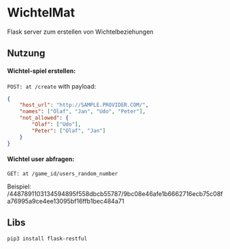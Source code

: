 # WichtelMat

Flask server zum erstellen von Wichtelbeziehungen

## Nutzung

#### Wichtel-spiel erstellen:
`POST: at /create`
with payload:
```json
{
	"host_url": "http://SAMPLE.PROVIDER.COM/",
	"names": ["Olaf", "Jan", "Udo", "Peter"],
	"not_allowed": {
		"Olaf": ["Udo"],
		"Peter": ["Olaf", "Jan"]
	}
}
```


#### Wichtel user abfragen:
`GET: at /game_id/users_random_number`

Beispiel: /4487891103134594895f558dbcb55787/9bc08e46afe1b6662716ecb75c08fa76995a9ce4ee13095bf16ffb1bec484a71

## Libs
`pip3 install flask-restful`
